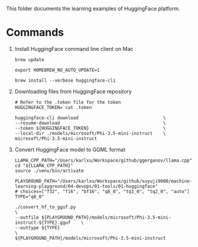This folder documents the learning examples of HuggingFace platform.

# Commands

1. Install HuggingFace command line client on Mac

    ``` shell
    brew update

    export HOMEBREW_NO_AUTO_UPDATE=1

    brew install --verbose huggingface-cli
    ```

2. Downloading files from HuggingFace repository

    ``` shell
    # Refer to the .token file for the token
    HUGGINGFACE_TOKEN=`cat .token`

    huggingface-cli download                                \
    --resume-download                                       \
    --token ${HUGGINGFACE_TOKEN}                            \
    --local-dir ./models/microsoft/Phi-3.5-mini-instruct    \
    microsoft/Phi-3.5-mini-instruct
    ```

3. Convert HuggingFace model to GGML format

    ``` shell
    LLAMA_CPP_PATH="/Users/karlxu/Workspace/github/ggerganov/llama.cpp"
    cd "${LLAMA_CPP_PATH}"
    source ./venv/bin/activate

    PLAYGROUND_PATH="/Users/karlxu/Workspace/github/xuyuji9000/machine-learning-playground/04-devops/01-tools/01-huggingface"
    # choices=["f32", "f16", "bf16", "q8_0", "tq1_0", "tq2_0", "auto"]
    TYPE="q8_0"

    ./convert_hf_to_gguf.py                                                             \
    --outfile ${PLAYGROUND_PATH}/models/microsoft/Phi-3.5-mini-instruct-${TYPE}.gguf    \
    --outtype ${TYPE}                                                                   \
    ${PLAYGROUND_PATH}/models/microsoft/Phi-3.5-mini-instruct
    ```
